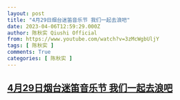 ```yaml
---
layout: post
title: "4月29日烟台迷笛音乐节 我们一起去浪吧"
date: 2023-04-06T12:59:29.000Z
author: 陈秋实 Qiushi Official
from: https://www.youtube.com/watch?v=3zMcWgbUljY
tags: [ 陈秋实 ]
comments: True
categories: [ 陈秋实 ]
---
```

<!--1680785969000-->
[4月29日烟台迷笛音乐节 我们一起去浪吧](https://www.youtube.com/watch?v=3zMcWgbUljY)
------

<div>

</div>
